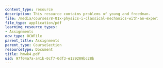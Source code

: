 ```yaml
---
content_type: resource
description: This resource contains problems of young and freedman.
file: /media/courses/8-01x-physics-i-classical-mechanics-with-an-experimental-focus-fall-2002/97f04a7aa41b0cf70df3e129209bc28b_hmwk4.pdf
file_type: application/pdf
learning_resource_types:
- Assignments
ocw_type: OCWFile
parent_title: Assignments
parent_type: CourseSection
resourcetype: Document
title: hmwk4.pdf
uid: 97f04a7a-a41b-0cf7-0df3-e129209bc28b
---
```

